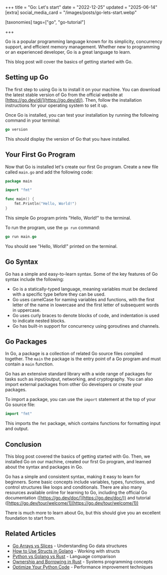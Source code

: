 +++
title = "Go: Let's start"
date = "2022-12-25"
updated = "2025-06-14"
[extra]
social_media_card = "/images/posts/go-lets-start.webp"

[taxonomies]
tags=["go", "go-tutorial"]

+++

Go is a popular programming language known for its simplicity, concurrency support, and efficient memory management. Whether new to programming or an experienced developer, Go is a great language to learn.

This blog post will cover the basics of getting started with Go.

## **Setting up Go**

The first step to using Go is to install it on your machine. You can download the latest stable version of Go from the official website at [https://go.dev/dl/](https://go.dev/dl/). Then, follow the installation instructions for your operating system to set it up.

Once Go is installed, you can test your installation by running the following command in your terminal:

```go
go version
```

This should display the version of Go that you have installed.

## **Your First Go Program**

Now that Go is installed let's create our first Go program. Create a new file called `main.go` and add the following code:

```go
package main

import "fmt"

func main() {
    fmt.Println("Hello, World!")
}
```

This simple Go program prints "Hello, World!" to the terminal.

To run the program, use the `go run` command:

```go
go run main.go
```

You should see "Hello, World!" printed on the terminal.

## **Go Syntax**

Go has a simple and easy-to-learn syntax. Some of the key features of Go syntax include the following:

- Go is a statically-typed language, meaning variables must be declared with a specific type before they can be used.
- Go uses camelCase for naming variables and functions, with the first letter of the name in lowercase and the first letter of subsequent words in uppercase.
- Go uses curly braces to denote blocks of code, and indentation is used to indicate nested blocks.
- Go has built-in support for concurrency using goroutines and channels.

## **Go Packages**

In Go, a package is a collection of related Go source files compiled together. The `main` the package is the entry point of a Go program and must contain a `main` function.

Go has an extensive standard library with a wide range of packages for tasks such as input/output, networking, and cryptography. You can also import external packages from other Go developers or create your packages.

To import a package, you can use the `import` statement at the top of your Go source file:

```go
import "fmt"
```

This imports the `fmt` package, which contains functions for formatting input and output.


## **Conclusion**

This blog post covered the basics of getting started with Go. Then, we installed Go on our machine, created our first Go program, and learned about the syntax and packages in Go.

Go has a simple and consistent syntax, making it easy to learn for beginners. Some basic concepts include variables, types, functions, and control structures like loops and conditionals. There are also many resources available online for learning to Go, including the official Go documentation ([https://go.dev/doc/](https://go.dev/doc/)) and tutorial ([https://go.dev/tour/welcome/1](https://go.dev/tour/welcome/1))

There is much more to learn about Go, but this should give you an excellent foundation to start from.

## Related Articles

- [Go Arrays vs Slices](@/blog/go-arrays-vs-slices.md) - Understanding Go data structures
- [How to Use Structs in Golang](@/blog/how-to-use-structs-in-golang-a-comprehensive-tutorial.md) - Working with structs
- [Python vs Golang vs Rust](@/blog/python-vs-golang-vs-rust.md) - Language comparison
- [Ownership and Borrowing in Rust](@/blog/ownership-and-borrowing-in-rust.md) - Systems programming concepts
- [Optimize Your Python Code](@/blog/optimize-your-python-code.md) - Performance improvement techniques
